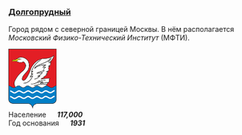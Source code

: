 <!--2021-11-14 01:37:09-->
### [Долгопрудный]()
Город рядом с северной границей Москвы.
В нём располагается *Московский Физико-Технический Институт* (МФТИ).

<img src="./Dolgoprudny.png" width="96px"><br>
Население &emsp; ***117,000*** &emsp;<br>
Год&nbsp;основания &emsp; ***1931***
